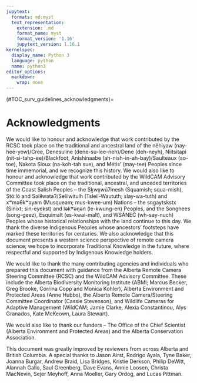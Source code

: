 ```yaml
---
jupytext:
  formats: md:myst
  text_representation:
    extension: .md
    format_name: myst
    format_version: '1.16'
    jupytext_version: 1.16.1
kernelspec:
  display_name: Python 3
  language: python
  name: python3
editor_options: 
  markdown: 
    wrap: none
---
```


(#TOC_surv_guidelines_acknowledgments)=

# Acknowledgments

We would like to honour and acknowledge that work contributed by the RCSC took place on the traditional and ancestral land of the nêhiyaw (nay-hee-yow)/Cree, Denesuline (dene-su-lee-neh)/Dene (deh-neyh), Niitsitapi (nit-si-tahp-ee)/Blackfoot, Anishinaabe (ah-nish-in-ah-bay)/Saulteaux (so-toe), Nakota Sioux (na-koh-tah sue), and Métis’ (may-tee) Peoples since time immemorial, and we recognize this history. We would also like to honour and acknowledge that work contributed by the WildCAM Advisory Committee took place on the traditional, ancestral, and unceded territories of the Coast Salish Peoples – the Sḵwx̱wú7mesh (Squamish; squa-mish), Stó:lō and Səl̓ílwətaʔ/Selilwitulh (Tsleil-Waututh; slay-wa-tuth) and xʷməθkʷəy̓əm (Musqueam; mus-kwee-um) Nations – the sngaytskstx (Sinixt; sin-eyekst) and lək̓ʷəŋən (le-kwung-en) Peoples, and the Songhees (song-geez), Esquimalt (es-kwai-malt), and WSÁNEĆ (wh-say-nuch) Peoples whose historical relationships with the land continue to this day. We thank the diverse Indigenous Peoples whose ancestors’ footsteps have marked these territories for centuries. We also acknowledge that this document presents a western science perspective of remote camera science; we hope to incorporate Traditional Knowledge in the future, where respectful and supported by Indigenous Knowledge holders.

We would like to thank the many contributing agencies and individuals who prepared this document with guidance from the Alberta Remote Camera Steering Committee (RCSC) and the WildCAM Advisory Committee. These include the Alberta Biodiversity Monitoring Institute (ABMI; Marcus Becker, Greg Brooke, Corrina Copp and Monica Kohler), Alberta Environment and Protected Areas (Anne Hubbs), the Alberta Remote Camera/Steering Committee Coordinator (Cassie Stevenson), and Wildlife Cameras for Adaptive Management (WildCAM; Jamie Clarke, Alexia Constantinou, Alys Granados, Kate McKeown, Laura Stewart).

We would also like to thank our funders – The Office of the Chief Scientist (Alberta Environment and Protected Areas) and the Alberta Conservation Association.

This document was greatly improved by reviewers from across Alberta and British Columbia. A special thanks to Jason Airst, Rodrigo Ayala, Tyne Baker, Joanna Burgar, Andrew Braid, Lisa Bridges, Kristie Derkson, Philip DeWitt, Alannah Gallo, Saul Greenberg, Dave Evans, Annie Loosen, Christa MacNevin, Sejer Meyhoff, Anna Moeller, Gary Ordog, and Lucas Pittman.

